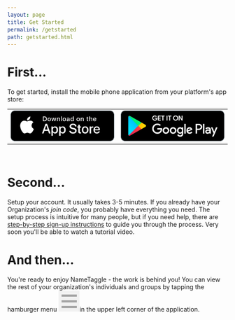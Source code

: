 ```yaml
---
layout: page
title: Get Started
permalink: /getstarted
path: getstarted.html
---
```


<h1 class="perm-marker">First...</h1>
To get started, install the mobile phone application from your platform's app store:

<table>
<tr>
<td><a href="https://apps.apple.com/us/app/nametaggle/id1479297455"><img src ="./assets/download-app-store.png"></a></td>
<td><a href="https://play.google.com/store/apps/details?id=com.nametaggle.nametaggle&hl=en_US"><img src ="./assets/download-google-play.png"></a></td>
</tr>
</table>

<br>
<h1 class="perm-marker">Second...</h1>
Setup your account.  It usually takes 3-5 minutes. If you already have your Organization's <em>join code</em>, you probably have everything you need.  The setup process is intuitive for many people, but if you need help, there are <a href="/procedures/010-NewUserSignup/">step-by-step sign-up instructions</a> to guide you through the process. Very soon you'll be able to watch a tutorial video.  

<br>
<h1 class="perm-marker">And then...</h1>
You're ready to enjoy NameTaggle - the work is behind you!  You can view the rest of your organization's individuals and groups by tapping the hamburger menu <img src="/assets/hamburger.png">in the upper left corner of the application.
